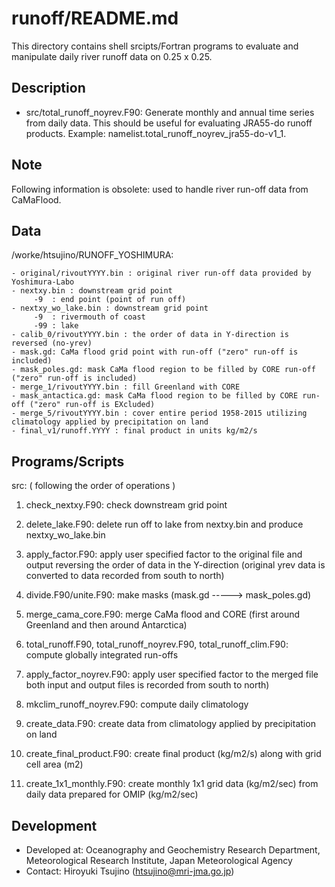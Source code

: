 runoff/README.md
========

This directory contains shell srcipts/Fortran programs
to evaluate and manipulate daily river runoff data on 0.25 x 0.25.


Description
--------

  * src/total_runoff_noyrev.F90: 
    Generate monthly and annual time series from daily data. 
    This should be useful for evaluating JRA55-do runoff products.
    Example: namelist.total_runoff_noyrev_jra55-do-v1_1.


Note
--------

Following information is obsolete:
 used to handle river run-off data from CaMaFlood.


Data
--------

 /worke/htsujino/RUNOFF_YOSHIMURA:

    - original/rivoutYYYY.bin : original river run-off data provided by Yoshimura-Labo
    - nextxy.bin : downstream grid point
         -9  : end point (point of run off)
    - nextxy_wo_lake.bin : downstream grid point
         -9  : rivermouth of coast
         -99 : lake
    - calib_0/rivoutYYYY.bin : the order of data in Y-direction is reversed (no-yrev)
    - mask.gd: CaMa flood grid point with run-off ("zero" run-off is included)
    - mask_poles.gd: mask CaMa flood region to be filled by CORE run-off ("zero" run-off is included)
    - merge_1/rivoutYYYY.bin : fill Greenland with CORE
    - mask_antactica.gd: mask CaMa flood region to be filled by CORE run-off ("zero" run-off is EXcluded)
    - merge_5/rivoutYYYY.bin : cover entire period 1958-2015 utilizing climatology applied by precipitation on land
    - final_v1/runoff.YYYY : final product in units kg/m2/s


Programs/Scripts
--------

 src: ( following the order of operations )

  1. check_nextxy.F90: check downstream grid point

  2. delete_lake.F90: delete run off to lake from nextxy.bin
                      and produce nextxy_wo_lake.bin

  3. apply_factor.F90: apply user specified factor to the original file
       and output reversing the order of data in the Y-direction
       (original yrev data is converted to data recorded from south to north)

  4. divide.F90/unite.F90: make masks (mask.gd -----> mask_poles.gd)

  5. merge_cama_core.F90: merge CaMa flood and CORE
    (first around Greenland and then around Antarctica)

  6. total_runoff.F90, total_runoff_noyrev.F90, total_runoff_clim.F90:
      compute globally integrated run-offs

  7. apply_factor_noyrev.F90: apply user specified factor to the merged file
      both input and output files is recorded from south to north)

  8. mkclim_runoff_noyrev.F90: compute daily climatology 
  
  9. create_data.F90: create data from climatology applied by 
      precipitation on land

 10. create_final_product.F90: create final product (kg/m2/s)
      along with grid cell area (m2)

 11. create_1x1_monthly.F90: create monthly 1x1 grid data (kg/m2/sec)
      from daily data prepared for OMIP (kg/m2/sec)


Development
--------

  * Developed at: Oceanography and Geochemistry Research Department,
                  Meteorological Research Institute,
                  Japan Meteorological Agency
  * Contact: Hiroyuki Tsujino (htsujino@mri-jma.go.jp)

